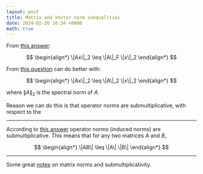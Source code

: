 ```yaml
---
layout: post
title: Matrix and Vector norm inequalities
date: 2024-02-26 16:34 +0000
math: true
---
```



From [this answer](https://math.stackexchange.com/a/1361853/762889):

$$
\begin{align*}
\|Ax\|_2 \leq \|A\|_F \|x\|_2
\end{align*}
$$


From [this question](https://math.stackexchange.com/q/4871629/762889) can do better with:

$$
\begin{align*}
\|Ax\|_2 \leq \|A\|_2 \|x\|_2
\end{align*}
$$

where $\|A\|_2$ is the spectral norm of $A$.

Reason we can do this is that operator norms are submultiplicative, with respect to the 
***

According to [this answer](https://math.stackexchange.com/questions/1681041/does-the-concept-of-submultiplicative-norm-make-sense-for-non-square-matrix?rq=1) operator norms (induced norms) are submultiplicative. This means that for any two matrices $A$ and $B$,

$$
\begin{align*}
\|AB\| \leq \|A\| \|B\|
\end{align*}
$$

***

Some great [notes](https://www.cs.utexas.edu/users/flame/laff/alaff-beta/chapter01-norms-matrix-submultiplicative.html) on matrix norms and submultiplicativity.